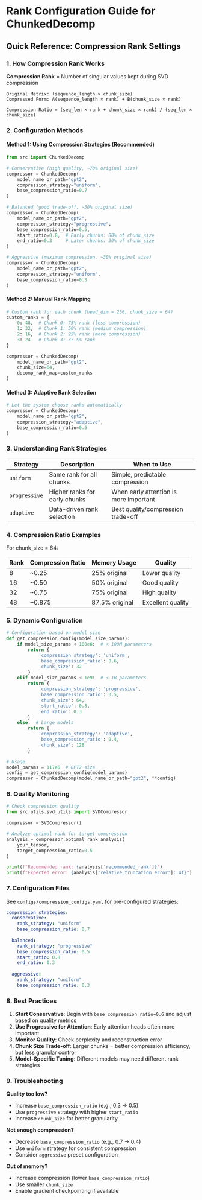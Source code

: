 # Rank Configuration Guide for ChunkedDecomp

## Quick Reference: Compression Rank Settings

### 1. How Compression Rank Works

**Compression Rank** = Number of singular values kept during SVD compression

```
Original Matrix: (sequence_length × chunk_size)
Compressed Form: A(sequence_length × rank) + B(chunk_size × rank)

Compression Ratio = (seq_len × rank + chunk_size × rank) / (seq_len × chunk_size)
```

### 2. Configuration Methods

#### Method 1: Using Compression Strategies (Recommended)

```python
from src import ChunkedDecomp

# Conservative (high quality, ~70% original size)
compressor = ChunkedDecomp(
    model_name_or_path="gpt2",
    compression_strategy="uniform",
    base_compression_ratio=0.7
)

# Balanced (good trade-off, ~50% original size) 
compressor = ChunkedDecomp(
    model_name_or_path="gpt2", 
    compression_strategy="progressive",
    base_compression_ratio=0.5,
    start_ratio=0.8,  # Early chunks: 80% of chunk_size
    end_ratio=0.3     # Later chunks: 30% of chunk_size
)

# Aggressive (maximum compression, ~30% original size)
compressor = ChunkedDecomp(
    model_name_or_path="gpt2",
    compression_strategy="uniform", 
    base_compression_ratio=0.3
)
```

#### Method 2: Manual Rank Mapping

```python
# Custom rank for each chunk (head_dim = 256, chunk_size = 64)
custom_ranks = {
    0: 48,  # Chunk 0: 75% rank (less compression)
    1: 32,  # Chunk 1: 50% rank (medium compression) 
    2: 16,  # Chunk 2: 25% rank (more compression)
    3: 24   # Chunk 3: 37.5% rank
}

compressor = ChunkedDecomp(
    model_name_or_path="gpt2",
    chunk_size=64,
    decomp_rank_map=custom_ranks
)
```

#### Method 3: Adaptive Rank Selection

```python
# Let the system choose ranks automatically
compressor = ChunkedDecomp(
    model_name_or_path="gpt2",
    compression_strategy="adaptive",
    base_compression_ratio=0.5
)
```

### 3. Understanding Rank Strategies

| Strategy | Description | When to Use |
|----------|-------------|-------------|
| `uniform` | Same rank for all chunks | Simple, predictable compression |
| `progressive` | Higher ranks for early chunks | When early attention is more important |
| `adaptive` | Data-driven rank selection | Best quality/compression trade-off |

### 4. Compression Ratio Examples

For chunk_size = 64:

| Rank | Compression Ratio | Memory Usage | Quality |
|------|------------------|--------------|---------|
| 8    | ~0.25            | 25% original | Lower quality |
| 16   | ~0.50            | 50% original | Good quality |
| 32   | ~0.75            | 75% original | High quality |
| 48   | ~0.875           | 87.5% original | Excellent quality |

### 5. Dynamic Configuration

```python
# Configuration based on model size
def get_compression_config(model_size_params):
    if model_size_params < 100e6:  # < 100M parameters
        return {
            'compression_strategy': 'uniform',
            'base_compression_ratio': 0.6,
            'chunk_size': 32
        }
    elif model_size_params < 1e9:  # < 1B parameters  
        return {
            'compression_strategy': 'progressive',
            'base_compression_ratio': 0.5,
            'chunk_size': 64,
            'start_ratio': 0.8,
            'end_ratio': 0.3
        }
    else:  # Large models
        return {
            'compression_strategy': 'adaptive',
            'base_compression_ratio': 0.4,
            'chunk_size': 128
        }

# Usage
model_params = 117e6  # GPT2 size
config = get_compression_config(model_params)
compressor = ChunkedDecomp(model_name_or_path="gpt2", **config)
```

### 6. Quality Monitoring

```python
# Check compression quality
from src.utils.svd_utils import SVDCompressor

compressor = SVDCompressor()

# Analyze optimal rank for target compression
analysis = compressor.optimal_rank_analysis(
    your_tensor,
    target_compression_ratio=0.5
)

print(f"Recommended rank: {analysis['recommended_rank']}")
print(f"Expected error: {analysis['relative_truncation_error']:.4f}")
```

### 7. Configuration Files

See `configs/compression_configs.yaml` for pre-configured strategies:

```yaml
compression_strategies:
  conservative:
    rank_strategy: "uniform"
    base_compression_ratio: 0.7
    
  balanced:
    rank_strategy: "progressive" 
    base_compression_ratio: 0.5
    start_ratio: 0.8
    end_ratio: 0.3
    
  aggressive:
    rank_strategy: "uniform"
    base_compression_ratio: 0.3
```

### 8. Best Practices

1. **Start Conservative**: Begin with `base_compression_ratio=0.6` and adjust based on quality metrics
2. **Use Progressive for Attention**: Early attention heads often more important
3. **Monitor Quality**: Check perplexity and reconstruction error
4. **Chunk Size Trade-off**: Larger chunks = better compression efficiency, but less granular control
5. **Model-Specific Tuning**: Different models may need different rank strategies

### 9. Troubleshooting

**Quality too low?**
- Increase `base_compression_ratio` (e.g., 0.3 → 0.5)
- Use `progressive` strategy with higher `start_ratio`
- Increase `chunk_size` for better granularity

**Not enough compression?**
- Decrease `base_compression_ratio` (e.g., 0.7 → 0.4) 
- Use `uniform` strategy for consistent compression
- Consider `aggressive` preset configuration

**Out of memory?**
- Increase compression (lower `base_compression_ratio`)
- Use smaller `chunk_size`
- Enable gradient checkpointing if available
